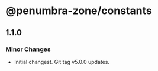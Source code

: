 # @penumbra-zone/constants

## 1.1.0

### Minor Changes

- Initial changest. Git tag v5.0.0 updates.
